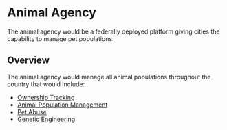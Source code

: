 # Animal Agency

The animal agency would be a federally deployed platform giving cities the capability to manage pet populations.

## Overview

The animal agency would manage all animal populations throughout the country that would include:

- [Ownership Tracking](./ownership-tracking/)
- [Animal Population Management](./animal-population-management/)
- [Pet Abuse](./pet-abuse)
- [Genetic Engineering](./genetic-engineering)
